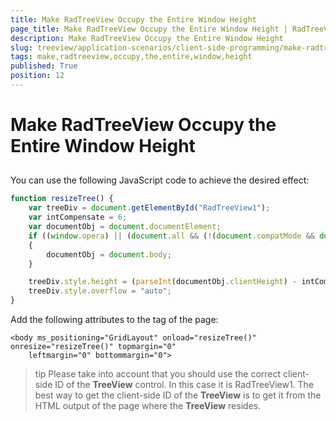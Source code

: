 ```yaml
---
title: Make RadTreeView Occupy the Entire Window Height
page_title: Make RadTreeView Occupy the Entire Window Height | RadTreeView for ASP.NET AJAX Documentation
description: Make RadTreeView Occupy the Entire Window Height
slug: treeview/application-scenarios/client-side-programming/make-radtreeview-occupy-the-entire-window-height
tags: make,radtreeview,occupy,the,entire,window,height
published: True
position: 12
---
```


# Make RadTreeView Occupy the Entire Window Height



## 

You can use the following JavaScript code to achieve the desired effect:

````JavaScript
function resizeTree() {
    var treeDiv = document.getElementById("RadTreeView1");
    var intCompensate = 6;
    var documentObj = document.documentElement;
    if ((window.opera) || (document.all && (!(document.compatMode && document.compatMode == "CSS1Compat")))) 
    {
        documentObj = document.body;
    }

    treeDiv.style.height = (parseInt(documentObj.clientHeight) - intCompensate) + "px";
    treeDiv.style.overflow = "auto";
}	
````



Add the following attributes to the **<body>** tag of the page:

````ASPNET
<body ms_positioning="GridLayout" onload="resizeTree()" onresize="resizeTree()" topmargin="0"
    leftmargin="0" bottommargin="0">
````



>tip Please take into account that you should use the correct client-side ID of the **TreeView** control. In this case it is RadTreeView1. The best way to get the client-side ID of the **TreeView** is to get it from the HTML output of the page where the **TreeView** resides.
>

